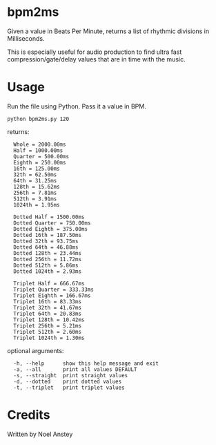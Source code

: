# bpm2ms

Given a value in Beats Per Minute, returns a list of rhythmic divisions in Milliseconds.

This is especially useful for audio production to find ultra fast compression/gate/delay values that are in time with the music.

# Usage

Run the file using Python. Pass it a value in BPM.

```
python bpm2ms.py 120
```
returns:
```
  Whole = 2000.00ms
  Half = 1000.00ms
  Quarter = 500.00ms
  Eighth = 250.00ms
  16th = 125.00ms
  32th = 62.50ms
  64th = 31.25ms
  128th = 15.62ms
  256th = 7.81ms
  512th = 3.91ms
  1024th = 1.95ms

  Dotted Half = 1500.00ms
  Dotted Quarter = 750.00ms
  Dotted Eighth = 375.00ms
  Dotted 16th = 187.50ms
  Dotted 32th = 93.75ms
  Dotted 64th = 46.88ms
  Dotted 128th = 23.44ms
  Dotted 256th = 11.72ms
  Dotted 512th = 5.86ms
  Dotted 1024th = 2.93ms

  Triplet Half = 666.67ms
  Triplet Quarter = 333.33ms
  Triplet Eighth = 166.67ms
  Triplet 16th = 83.33ms
  Triplet 32th = 41.67ms
  Triplet 64th = 20.83ms
  Triplet 128th = 10.42ms
  Triplet 256th = 5.21ms
  Triplet 512th = 2.60ms
  Triplet 1024th = 1.30ms
```
optional arguments:
```
  -h, --help      show this help message and exit
  -a, --all       print all values DEFAULT
  -s, --straight  print straight values
  -d, --dotted    print dotted values
  -t, --triplet   print triplet values
```
# Credits

Written by Noel Anstey
